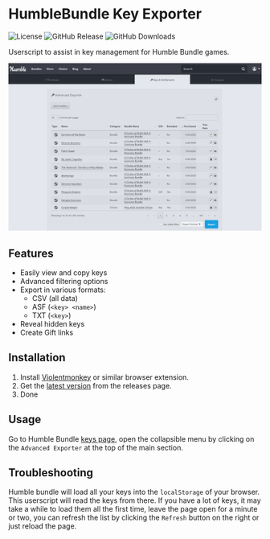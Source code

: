 # HumbleBundle Key Exporter

![License](https://img.shields.io/badge/License-MIT-blue)
![GitHub Release](https://img.shields.io/github/v/release/mrmarble/hb-key-exporter)
![GitHub Downloads](https://img.shields.io/github/downloads/mrmarble/hb-key-exporter/total)

Userscript to assist in key management for Humble Bundle games.

![](/assets/image.png)

## Features

- Easily view and copy keys
- Advanced filtering options
- Export in various formats:
  - CSV (all data)
  - ASF (`<key> <name>`)
  - TXT (`<key>`)
- Reveal hidden keys
- Create Gift links

## Installation

1. Install [Violentmonkey](https://violentmonkey.github.io/) or similar browser extension.
2. Get the [latest version](https://github.com/MrMarble/hb-key-exporter/releases/latest/download/hb-key-exporter.user.js) from the releases page.
3. Done

## Usage

Go to Humble Bundle [keys page](https://www.humblebundle.com/home/keys), open the collapsible menu by clicking on the `Advanced Exporter` at the top of the main section.

## Troubleshooting

Humble bundle will load all your keys into the `localStorage` of your browser. This userscript will read the keys from there. If you have a lot of keys, it may take a while to load them all the first time, leave the page open for a minute or two, you can refresh the list by clicking the `Refresh` button on the right or just reload the page.
